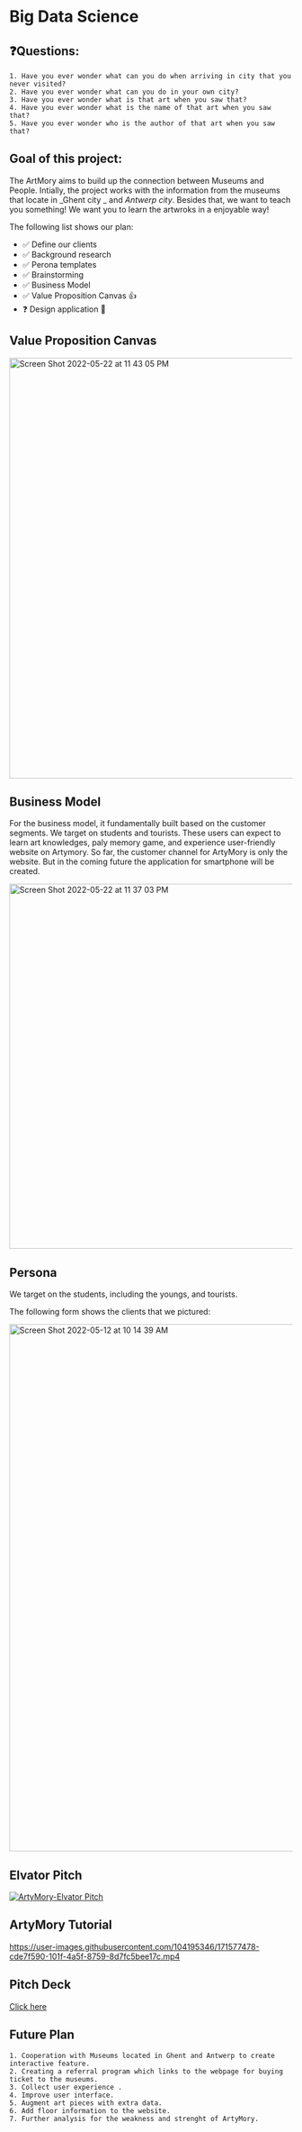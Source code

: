 # Big Data Science

## :question:Questions: 
```
1. Have you ever wonder what can you do when arriving in city that you never visited? 
2. Have you ever wonder what can you do in your own city? 
3. Have you ever wonder what is that art when you saw that? 
4. Have you ever wonder what is the name of that art when you saw that? 
5. Have you ever wonder who is the author of that art when you saw that? 
```

## Goal of this project:

The ArtMory aims to build up the connection between Museums and People. Intially, the project works with the information from the museums that locate in _Ghent city _ and _Antwerp city_. Besides that, we want to teach you something! We want you to learn the artwroks in a enjoyable way! 

The following list shows our plan:

- :white_check_mark: Define our clients
- :white_check_mark: Background research
- :white_check_mark: Perona templates
- :white_check_mark: Brainstorming 
- :white_check_mark: Business Model 
- :white_check_mark:  Value Proposition Canvas :+1:
- :question: Design application :tada:


## Value Proposition Canvas

<img width="747" alt="Screen Shot 2022-05-22 at 11 43 05 PM" src="https://user-images.githubusercontent.com/104195346/169717143-df5ed6e0-f30b-44cf-84c9-a49583afefd0.png">


## Business Model 

For the business model, it fundamentally built based on the customer segments. We target on students and tourists. These users can expect to learn art knowledges, paly memory game, and experience user-friendly website on Artymory. So far, the customer channel for ArtyMory is only the website. But in the coming future the application for smartphone will be created. 

<img width="648" alt="Screen Shot 2022-05-22 at 11 37 03 PM" src="https://user-images.githubusercontent.com/104195346/169716954-12fe081a-f818-46bd-98c0-ecb5ad043b0b.png">

## Persona

We target on the students, including the youngs, and tourists. 

The following form shows the clients that we pictured:

<img width="936" alt="Screen Shot 2022-05-12 at 10 14 39 AM" src="https://user-images.githubusercontent.com/104195346/169716283-b55a2219-94d7-44d6-ab93-c3be7b099f12.png">


## Elvator Pitch

[![ArtyMory-Elvator Pitch](https://img.youtube.com/vi/6yV--yTYjTE/0.jpg)](https://youtu.be/6yV--yTYjTE) 


## ArtyMory Tutorial 

https://user-images.githubusercontent.com/104195346/171577478-cde7f590-101f-4a5f-8759-8d7fc5bee17c.mp4


## Pitch Deck

[Click here](https://docs.google.com/presentation/d/1HAMNyolsDmuxaOwVhPondd7EHm092xnOGSCOUUa_TrM/edit?usp=sharing)

## Future Plan

```
1. Cooperation with Museums located in Ghent and Antwerp to create interactive feature. 
2. Creating a referral program which links to the webpage for buying ticket to the museums. 
3. Collect user experience .
4. Improve user interface.
5. Augment art pieces with extra data. 
6. Add floor information to the website. 
7. Further analysis for the weakness and strenght of ArtyMory. 
```



